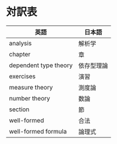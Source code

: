 # 対訳表

| 英語 | 日本語 |
| --- | --- |
| analysis | 解析学 |
| chapter | 章 |
| dependent type theory | 依存型理論 |
| exercises | 演習 |
| measure theory | 測度論 |
| number theory | 数論 |
| section | 節 |
| well-formed | 合法 |
| well-formed formula | 論理式 |
